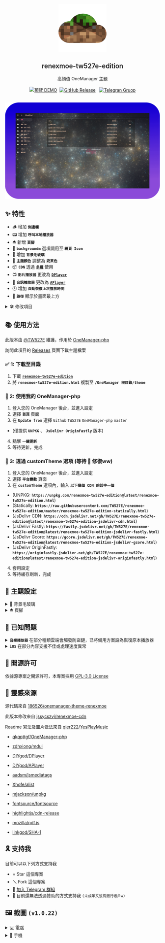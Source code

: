 <br />
<p align="center">
  <a href="https://replit-d.tw527e.eu.org" target="blank">
    <img src="Readme/Icon.png" alt="Logo" width="156" height="156">
  </a>
  <h2 align="center" style="font-weight: 600">renexmoe-tw527e-edition</h2>

  <p align="center">
    高顏值 OneManager 主題
    <br /><br />
    <a href="https://replit-d.tw527e.eu.org"><img src="https://img.shields.io/badge/%E9%A0%90%E8%A6%BD-DEMO-blue?style=for-the-badge&logo=Cockpit" alt="預覽 DEMO"></a>&nbsp;&nbsp;<a href="https://github.com/TW527E/renexmoe-tw527e-edition/releases/latest"><img src="https://img.shields.io/github/v/release/TW527E/renexmoe-tw527e-edition.svg?include_prereleases&logo=Acclaim&style=for-the-badge" alt="GitHub Release"></a>&nbsp;&nbsp;
    <a href="https://t.me/Cheng_Group"><img src="https://img.shields.io/badge/Telegram-Group-blue?style=for-the-badge&logo=Telegram" alt="Telegran Gruop"></a>
    <br />
    <br />
  </p>
</p>

![PC-Home](Readme/PC-Home.png)

## ✨ 特性

- 🪵 增加 **`側邊欄`**
- 📟 增加 **`呼叫本地播放器`**
- ⏏️ 新增 **`頁腳`**
- 📍 **`backgroundm`** 選項調用至 **`網頁 Icon`**
- 🔲 增加 **`背景毛玻璃`**
- 🎨 **`主題顏色`** 調整為 **`奶茶色`**
- 📦 **`CDN`** 透過 [**`多種`**](releases) 使用
- 📺 **`影片播放器`** 更改為 [**`DPlayer`**](https://dplayer.js.org)
- 🎵 **`音訊播放器`** 更改為 [**`APlayer`**](https://aplayer.js.org)
- 🕓 增加 **`自動恢復上次播放時間`**
- 📶 **`路徑`** 顯示於畫面最上方


<Details>
<Summary>🛠️ 修改項目</Summary>
<Pre>

🔴 比較對象 [186526/onemanager-theme-renexmoe](https://github.com/186526/onemanager-theme-renexmoe)

- 🌏 將 **`語言`** 更改為 **`繁體中文`**
- 📍 將 **`backgroundm`** 選項內容調用至 **`網頁 Icon`**
- 🔲 增加 **`背景毛玻璃`**
- 🎨 **`主題顏色`** 調整為 **`奶茶色`**
- 📜 修復 **`PDF 預覽`**
- 📑 修復 **`OFFICE 預覽排版`**
- 📦 **`CDN`** 提供 [**`多種`**](releases) 使用
- 📺 **`影片播放器`** 更改為 [DPlayer](https://dplayer.js.org)
- 🎵 **`音訊播放器`** 更改為 [APlayer](https://aplayer.js.org)
- 🕓 增加 **`自動恢復上次播放時間`**
- 📟 增加 **`呼叫本地播放器`**
- 🔠 將 **`字體`** 更改為 [Noto Sans TC SC HK](https://fonts.google.com/noto/fonts)
- ⏏️ 新增 **`頁腳`**
- 📶 修復 **`路徑未顯示盤名`**
- 🪛 修復 **`登入按鈕`**

</Pre>
</Details>


## 📚 使用方法

此版本由 [@TW527E](https://github.com/TW527E) 維護，作用於 [OneManager-php](https://github.com/qkqpttgf/OneManager-php)

訪問此項目的 [Releases](releases) 頁面下載主題檔案

### ✅ 1: 下載至目錄

1. 下載 [**`renexmoe-tw527e-edition`**](https://github.com/TW527E/renexmoe-tw527e-edition/releases)
2. 將 **`renexmoe-tw527e-edition.html`** 複製至 **`/OneManager 根目錄/theme`**

### 🔧 2: 使用我的 OneManager-php

1. 登入您的 OneManager 後台，並進入設定
2. 選擇 **`首頁`** 頁面
3. 在 **`Update from`** 選擇 `Github` `TW527E` `OneManager-php` `master`
- (僅提供 **`UNPKG`** 、 **`JsDelivr OriginFastly`** 版本)
4. 點擊 **`一鍵更新`**
5. 等待更新，完成

### 🍄 3: 透過 customTheme 選項 (等待 🍄 修復ww)

1. 登入您的 OneManager 後台，並進入設定
2. 選擇 **`平台變數`** 頁面
3. 在 **`customTheme`** 選項內，輸入 **`以下幾個 CDN 的其中一個`**
- (UNPKG: **`https://unpkg.com/renexmoe-tw527e-edition@latest/renexmoe-tw527e-edition.html`**)
- (Statically: **`https://raw.githubusercontent.com/TW527E/renexmoe-tw527e-edition/master/renexmoe-tw527e-edition-statically.html`**)
- (JsDelivr CDN: **`https://cdn.jsdelivr.net/gh/TW527E/renexmoe-tw527e-edition@latest/renexmoe-tw527e-edition-jsdelivr-cdn.html`**)
- (JsDelivr Fastly: **`https://fastly.jsdelivr.net/gh/TW527E/renexmoe-tw527e-edition@latest/renexmoe-tw527e-edition-jsdelivr-fastly.html`**)
- (JsDelivr Gcore: **`https://gcore.jsdelivr.net/gh/TW527E/renexmoe-tw527e-edition@latest/renexmoe-tw527e-edition-jsdelivr-gcore.html`**)
- (JsDelivr OriginFastly: **`https://originfastly.jsdelivr.net/gh/TW527E/renexmoe-tw527e-edition@latest/renexmoe-tw527e-edition-jsdelivr-originfastly.html`**)
4. 套用設定
5. 等待緩存刷新，完成


## 🔧 主題設定

<Details>
<Summary>🔲 背景毛玻璃</Summary>
<Pre>

1. 登入您的 OneManager 後台，並進入設定
2. 選擇 **`平台變數`** 頁面
3. 在 **`customScript`** 選項內，輸入 **`<script>document.querySelector('.blur').style = "backdrop-filter: blur(2px); -webkit-backdrop-filter: blur(2px)"</script>`**
- (可自行調整數字 "2" 的大小，越大越模糊，越小越清楚)
4. 套用設定
5. 等待緩存刷新，完成 **`(請等待至少30分鐘，使customScript選項生效)`**
</Pre>
</Details>

<Details>
<Summary>⏏️ 頁腳</Summary>
<Pre>

1. 登入您的 OneManager 後台，並進入設定
2. 選擇 **`平台變數`** 頁面
3. 在 **`customScript`** 選項內，輸入 **`<script>document.getElementById("footer").innerHTML='頁腳內容';</script>`**
4. 套用設定
5. 等待緩存刷新，完成 **`(請等待至少30分鐘，使customScript選項生效)`**
</Pre>
</Details>


## 🧿 已知問題

<Details>
<Summary><strong><code>音樂播放器</code></strong> 在部分種類雲端會觸發防盜鏈，已將備用方案設為恢復原本播放器</Summary>
<Pre>
已知：

- [x] 🟧 **`阿里雲盤`**
</Pre>
</Details>

<Details>
<Summary><strong><code>iOS</code></strong> 在部分內容支援不佳或處理速度異常</Summary>
<Pre>
已知：

- 🎵 **`音樂播放器`**: 在不特定的情況下，因連結跳轉導致 iOS 拒絕存取
- 📺 **`影片播放器`**: 在尚未快取完成時，就開始播放，導致看起來好像已經開始播放，卻無畫面，直到快取完成時，才重新播放
- 🔳 **`背景圖片`**: 在眾多檔案的頁面中，背景會被拉長 [Safari Bug 219324](https://webkit.org/b/219324)
</Pre>
</Details>


## 📜 開源許可

依據源專案之開源許可，本專案採用 [GPL-3.0 License](https://spdx.org/licenses/GPL-3.0-only.html)


## 🔴 靈感來源

源代碼來自 [186526/onemanager-theme-renexmoe](https://github.com/186526/onemanager-theme-renexmoe)

此版本修改來自 [jssycszyj/renexmoe-cdn](https://github.com/jssycszyj/renexmoe-cdn)

Readme 寫法及圖片做法來自 [qier222/YesPlayMusic](https://github.com/qier222/YesPlayMusic)

- [qkqpttgf/OneManager-php](https://github.com/qkqpttgf/OneManager-php)

- [zdhxiong/mdui](https://github.com/zdhxiong/mdui)

- [DIYgod/DPlayer](https://github.com/DIYgod/DPlayer)

- [DIYgod/APlayer](https://github.com/DIYgod/APlayer)

- [aadsm/jsmediatags](https://github.com/aadsm/jsmediatags)

- [Xhofe/alist](https://github.com/Xhofe/alist)

- [mjackson/unpkg](https://github.com/mjackson/unpkg)

- [fontsource/fontsource](https://github.com/fontsource/fontsource)

- [highlightjs/cdn-release](https://github.com/highlightjs/cdn-release)

- [mozilla/pdf.js](https://github.com/mozilla/pdf.js)

- [linkgod/SHA-1](https://github.com/linkgod/SHA-1)


## 🎗️ 支持我

目前可以以下列方式支持我

- ⭐ Star 這個專案
- 🪛 Fork 這個專案
- 👥 <a href="https://t.me/Cheng_Group">加入 Telegram 群組</a>
- 🔴 目前還無法透過贊助的方式支持我 `(未成年又沒有銀行帳戶w)`


## 🖼️ 截圖 `(v1.0.22)`

<Details>
<Summary>💻 電腦</Summary>
<Pre>

![PC-Home](Readme/PC-Home.png)
![PC-HEAD.md](Readme/PC-HEAD.md.png)
![PC-README.md](Readme/PC-README.md.png)
![PC-Picture](Readme/PC-Picture.png)
![PC-Video](Readme/PC-Video.png)
![PC-Music](Readme/PC-Music.png)
![PC-About](Readme/PC-About.png)

</Pre>
</Details>

<Details>
<Summary>📱 手機</Summary>
<Pre>

![Mobile-Home](Readme/Mobile-Home.png)
![Mobile-HEAD.md](Readme/Mobile-HEAD.md.png)
![Mobile-README.md](Readme/Mobile-README.md.png)
![Mobile-Picture](Readme/Mobile-Picture.png)
![Mobile-Video](Readme/Mobile-Video.png)
![Mobile-Music](Readme/Mobile-Music.png)
![Mobile-About](Readme/Mobile-About.png)
![Mobile-About](Readme/Mobile-SideBar.png)

</Pre>
</Details>
